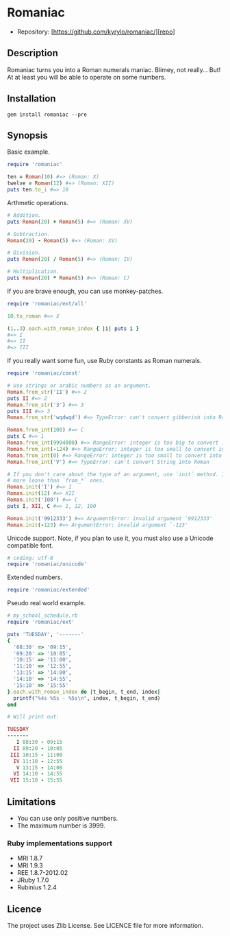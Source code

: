 Romaniac
========

* Repository: [https://github.com/kyrylo/romaniac/][repo]

Description
-----------

Romaniac turns you into a Roman numerals maniac. Blimey, not really… But! At
at least you will be able to operate on some numbers.

Installation
------------

    gem install romaniac --pre

Synopsis
--------

Basic example.

```ruby
require 'romaniac'

ten = Roman(10) #=> (Roman: X)
twelve = Roman(12) #=> (Roman: XII)
puts ten.to_i #=> 10
```

Arthmetic operations.

```ruby
# Addition.
puts Roman(20) + Roman(5) #=> (Roman: XV)

# Subtraction.
Roman(20) - Roman(5) #=> (Roman: XV)

# Division.
puts Roman(20) / Roman(5) #=> (Roman: IV)

# Multiplication.
puts Roman(20) * Roman(5) #=> (Roman: C)
```

If you are brave enough, you can use monkey-patches.

```ruby
require 'romaniac/ext/all'

10.to_roman #=> X

(1..3).each.with_roman_index { |i| puts i }
#=> I
#=> II
#=> III
```

If you really want some fun, use Ruby constants as Roman numerals.

```ruby
require 'romaniac/const'

# Use strings or arabic numbers as an argument.
Roman.from_str('II') #=> 2
puts II #=> 2
Roman.from_str('3') #=> 3
puts III #=> 3
Roman.from_str('wqdwqd') #=> TypeError: can't convert gibberish into Roman

Roman.from_int(100) #=> C
puts C #=> 1
Roman.from_int(9994000) #=> RangeError: integer is too big to convert into Roman
Roman.from_int(-124) #=> RangeError: integer is too small to convert into Roman
Roman.from_int(0) #=> RangeError: integer is too small to convert into Roman
Roman.from_int('V') #=> TypeError: can't convert String into Roman

# If you don't care about the type of an argument, use `init` method. It's much
# more loose than `from_*` ones.
Roman.init('I') #=> 1
Roman.init(12) #=> XII
Roman.init('100') #=> C
puts I, XII, C #=> 1, 12, 100

Roman.init('9912333') #=> ArgumentError: invalid argument `9912333'
Roman.init(-123) #=> ArgumentError: invalid argument `-123'
```

Unicode support. Note, if you plan to use it, you must also use a Unicode
compatible font.

```ruby
# coding: utf-8
require 'romaniac/unicode'
```

Extended numbers.

```ruby
require 'romaniac/extended'
```

Pseudo real world example.

```ruby
# my_school_schedule.rb
require 'romaniac/ext'

puts 'TUESDAY', '-------'
{
  '08:30' => '09:15',
  '09:20' => '10:05',
  '10:15' => '11:00',
  '11:10' => '12:55',
  '13:15' => '14:00',
  '14:10' => '14:55',
  '15:10' => '15:55'
}.each.with_roman_index do |t_begin, t_end, index|
  printf("%4s %5s - %5s\n", index, t_begin, t_end)
end

# Will print out:

TUESDAY
-------
   I 08:30 - 09:15
  II 09:20 - 10:05
 III 10:15 - 11:00
  IV 11:10 - 12:55
   V 13:15 - 14:00
  VI 14:10 - 14:55
 VII 15:10 - 15:55
```

Limitations
-----------

* You can use only positive numbers.
* The maximum number is 3999.

### Ruby implementations support

* MRI 1.8.7
* MRI 1.9.3
* REE 1.8.7-2012.02
* JRuby 1.7.0
* Rubinius 1.2.4

Licence
-------

The project uses Zlib License. See LICENCE file for more information.
